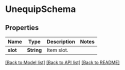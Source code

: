 # UnequipSchema

## Properties

Name | Type | Description | Notes
------------ | ------------- | ------------- | -------------
**slot** | **String** | Item slot. | 

[[Back to Model list]](../README.md#documentation-for-models) [[Back to API list]](../README.md#documentation-for-api-endpoints) [[Back to README]](../README.md)


